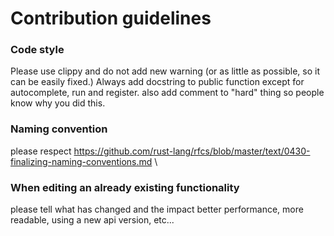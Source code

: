 # Contribution guidelines


### Code style


Please use clippy and do not add new warning (or as little as possible, so it can be easily fixed.)
Always add docstring to public function except for autocomplete, run and register.
also add comment to "hard" thing so people know why you did this.


### Naming convention


please respect <https://github.com/rust-lang/rfcs/blob/master/text/0430-finalizing-naming-conventions.md> \


### When editing an already existing functionality


please tell what has changed and the impact better performance,
more readable, using a new api version, etc...
